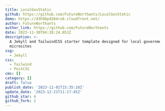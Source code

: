 ```yaml
---
title: LocalGovStatic
github: https://github.com/FutureNorthants/LocalGovStatic
demo: https://d3h9bp4584rx6.cloudfront.net/
author: FutureNorthants
author_link: https://github.com/FutureNorthants
date: 2023-11-30T04:28:24.851Z
description: >-
  A Jekyll and TailwindCSS starter template designed for local government
  microsites
ssg:
  - Jekyll
css:
  - Tailwind
  - PostCSS
cms: []
category: []
draft: false
publish_date: '2023-11-01T15:35:18Z'
update_date: '2023-12-21T11:17:45Z'
github_star: 4
github_fork: 2
---
```

